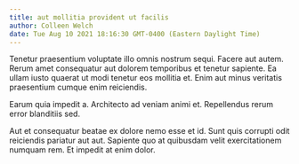 ```yaml
---
title: aut mollitia provident ut facilis
author: Colleen Welch
date: Tue Aug 10 2021 18:16:30 GMT-0400 (Eastern Daylight Time)
---
```

Tenetur praesentium voluptate illo omnis nostrum sequi. Facere aut autem. Rerum amet consequatur aut dolorem temporibus et tenetur sapiente. Ea ullam iusto quaerat ut modi tenetur eos mollitia et. Enim aut minus veritatis praesentium cumque enim reiciendis.

 Earum quia impedit a. Architecto ad veniam animi et. Repellendus rerum error blanditiis sed.

 Aut et consequatur beatae ex dolore nemo esse et id. Sunt quis corrupti odit reiciendis pariatur aut aut. Sapiente quo at quibusdam velit exercitationem numquam rem. Et impedit at enim dolor.